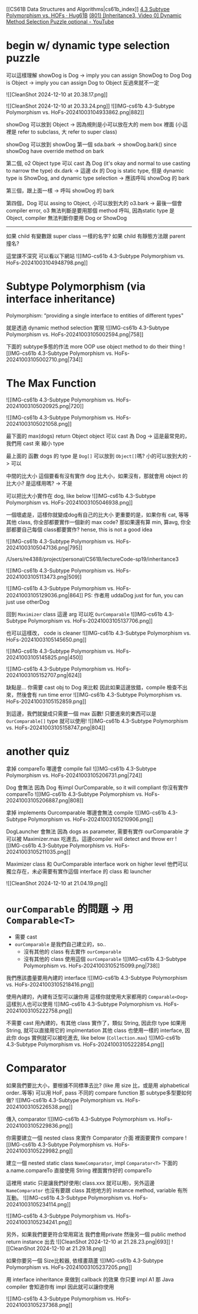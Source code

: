 [[CS61B Data Structures and Algorithms|cs61b_index]]
[4.3 Subtype Polymorphism vs. HOFs · Hug61B](https://joshhug.gitbooks.io/hug61b/content/chap4/chap43.html)
[(801) [Inheritance3, Video 0] Dynamic Method Selection Puzzle optional - YouTube](https://www.youtube.com/watch?v=cUL1LWVv984&list=PL8FaHk7qbOD7o8I8uundaaaHRc5zA0IjE)


# begin w/ dynamic type selection puzzle



可以這樣理解
showDog is Dog  -> imply you can assign ShowDog to Dog
Dog is Object      -> imply you can assign Dog to Object
反過來就不一定


![[CleanShot 2024-12-10 at 20.38.17.png]]



![[CleanShot 2024-12-10 at 20.33.24.png]]
![[IMG-cs61b 4.3-Subtype Polymorphism vs. HoFs-20241003104933862.png|882]]


showDog 可以放到 Object -> 因為規則是小可以放在大的 mem box 裡面  (小這裡是 refer to subclass,  大 refer to super class)

showDog 可以放到 showDog
第一個 sda.bark  -> showDog.bark()  since showDog have override method on bark

第二個, o2 Object type 可以 cast 為 Dog (it's okay and normal to use casting to narrow the type) 
dx.dark -> 這邊 dx 的 Dog is static type, 但是 dynamic type is ShowDog, and dynamic type selection -> 應該呼叫 showDog 的 bark

第三個，跟上面一樣 -> 呼叫 showDog 的 bark

第四個，Dog 可以 assing to Object, 小可以放到大的
o3.bark -> 最後一個會 compiler error, 
o3 無法判斷是要用那個 method 呼叫, 因為static type 是 Object,  compiler 無法判斷你要用 Dog or ShowDog



---


如果 child 有變數跟 super class 一樣的名字?
如果 child 有靜態方法跟 parent 撞名?

這堂課不深究
可以看以下網站
![[IMG-cs61b 4.3-Subtype Polymorphism vs. HoFs-20241003104948798.png]]




# Subtype Polymorphism (via interface inheritance)
Polymorphism: “providing a single interface to entities of different types"

就是透過 dynamic method selection 實現
![[IMG-cs61b 4.3-Subtype Polymorphism vs. HoFs-20241003105002594.png|758]]




下面的 subtype多態的作法
more OOP
use object method to do their thing
![[IMG-cs61b 4.3-Subtype Polymorphism vs. HoFs-20241003105002710.png|734]]


# The Max Function
![[IMG-cs61b 4.3-Subtype Polymorphism vs. HoFs-20241003105020925.png|720]]





![[IMG-cs61b 4.3-Subtype Polymorphism vs. HoFs-20241003105021058.png]]

最下面的 max(dogs) return Object
object 可以 cast 為 Dog -> 這是最常見的，我們用 cast 來 縮小 type 

最上面的 函數
dogs 的 type 是 `Dog[]` 可以放到 `Object[]`嗎?
小的可以放到大的 -> 可以

中間的比大小
這個要看有沒有實作 dog 比大小，如果沒有，那就會用 object 的比大小? 是這樣用嗎? -> 不是


可以把比大小實作在 dog, like below
![[IMG-cs61b 4.3-Subtype Polymorphism vs. HoFs-20241003105046938.png]]

一個壞處是，這樣你就變成dog有自己的比大小
更重要的是，如果你有 cat,  等等其他 class, 你全部都要實作一個新的 max code?
那如果還有算 min, 算avg, 你全部都要自己每個 class都要實作?
hense, this is not a good idea



![[IMG-cs61b 4.3-Subtype Polymorphism vs. HoFs-20241003105047136.png|795]]

/Users/re4388/project/personal/CS61B/lectureCode-sp19/inheritance3

![[IMG-cs61b 4.3-Subtype Polymorphism vs. HoFs-20241003105113473.png|509]]

![[IMG-cs61b 4.3-Subtype Polymorphism vs. HoFs-20241003105129036.png|864]]
PS: 作者用 uddaDog just for fun, you can just use otherDog

回到 `Maximizer` class
這邊 arg 可以吃 `OurComparable`
![[IMG-cs61b 4.3-Subtype Polymorphism vs. HoFs-20241003105137706.png]]



也可以這樣改， code is cleaner
![[IMG-cs61b 4.3-Subtype Polymorphism vs. HoFs-20241003105145650.png]]

![[IMG-cs61b 4.3-Subtype Polymorphism vs. HoFs-20241003105145825.png|450]]



![[IMG-cs61b 4.3-Subtype Polymorphism vs. HoFs-20241003105152707.png|624]]



缺點是...
你需要 cast obj to Dog 來比較
因此如果這邊放錯，compile 檢查不出來，然後會有 run time error
![[IMG-cs61b 4.3-Subtype Polymorphism vs. HoFs-20241003105152859.png]]



到這邊，我們就變成只需要一個 max 函數!
只要進來的東西可以是 `OurComparable[]` type 就可以使用!
![[IMG-cs61b 4.3-Subtype Polymorphism vs. HoFs-20241003105158747.png|804]]



# another quiz
拿掉 compareTo
哪邊會 compile fail
![[IMG-cs61b 4.3-Subtype Polymorphism vs. HoFs-20241003105206731.png|724]]




Dog 會無法
因為 Dog 有impl OurComparable, so it will  compliant 你沒有實作 compareTo
![[IMG-cs61b 4.3-Subtype Polymorphism vs. HoFs-20241003105206887.png|808]]


拿掉 implements Ourcomparable
哪邊會無法 compile
![[IMG-cs61b 4.3-Subtype Polymorphism vs. HoFs-20241003105210906.png]]


DogLauncher 會無法
因為 dogs as parameter, 需要有實作 ourComparable 才可以被 Maximizer.max 吃進去。這邊compiler will detect and throw err
![[IMG-cs61b 4.3-Subtype Polymorphism vs. HoFs-20241003105211035.png]]



Maximizer class 和 OurComparable interface work on higher level
他們可以獨立存在，未必需要有實作這個 interface 的 class 和 launcher

![[CleanShot 2024-12-10 at 21.04.19.png]]



# `ourComparable` 的問題 -> 用 `Comparable<T>`


- 需要 cast
- `ourComparable` 是我們自己建立的，so..
	- 沒有其他的 class 有去實作 `ourComparable` 
	- 沒有其他的 class 使用這個 `ourComparable` 
![[IMG-cs61b 4.3-Subtype Polymorphism vs. HoFs-20241003105215099.png|738]]



我們應該盡量要用內建的 interface
![[IMG-cs61b 4.3-Subtype Polymorphism vs. HoFs-20241003105218416.png]]


使用內建的，內建有泛型可以讓你用
這樣你就使用大家都用的 `Comparable<Dog>`
這樣別人也可以使用
![[IMG-cs61b 4.3-Subtype Polymorphism vs. HoFs-20241003105222758.png]]




不需要 cast
用內建的，有其他 class 實作了，類似 String, 因此你 type 如果用 String, 就可以直接用它的 implmentation
其他 class 也使用一樣的 interface, 因此你 dogs 實例就可以被吃進去, like below (`Collection.max`)
![[IMG-cs61b 4.3-Subtype Polymorphism vs. HoFs-20241003105222854.png]]



# Comparator

如果我們要比大小，要根據不同標準去比? (like 用 size 比，或是用 alphabetical order..等等)
可以用 HoF, pass 不同的 compare function
那 subtype多型要如何做?
![[IMG-cs61b 4.3-Subtype Polymorphism vs. HoFs-20241003105226538.png]]


傳入 comparator
![[IMG-cs61b 4.3-Subtype Polymorphism vs. HoFs-20241003105229836.png]]



你需要建立一個 nested class 來實作 Comparator 介面
裡面要實作 compare
![[IMG-cs61b 4.3-Subtype Polymorphism vs. HoFs-20241003105229982.png]]


建立一個 nested static class `NameComparator`, impl `Comparator<T>`
下面的 a.name.compareTo 直接使用 String 裡面實作好的 compareTo

這裡用 static 只是讓我們好使用( class.xxx 就可以用)，另外這邊 `NameComparator` 也沒有要跟 class 其他地方的 instance method, variable 有所互動。
![[IMG-cs61b 4.3-Subtype Polymorphism vs. HoFs-20241003105234114.png]]


![[IMG-cs61b 4.3-Subtype Polymorphism vs. HoFs-20241003105234241.png]]


另外，如果我們要更符合常用寫法
我們會用private
然後另一個 public method return instance 出去
![[CleanShot 2024-12-10 at 21.28.23.png|693]]
 ![[CleanShot 2024-12-10 at 21.29.18.png]]



如果你要另一個 Size比較器, 依樣畫葫蘆
![[IMG-cs61b 4.3-Subtype Polymorphism vs. HoFs-20241003105237205.png]]



用 interface inheritance 來做到 callback 的效果
你只要 impl A1
那 Java compiler 會知道你有 impl
因此就可以讓你使用

![[IMG-cs61b 4.3-Subtype Polymorphism vs. HoFs-20241003105237368.png]]